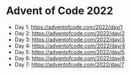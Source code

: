 # Advent of Code 2022

* Day 1: https://adventofcode.com/2022/day/1
* Day 2: https://adventofcode.com/2022/day/2
* Day 3: https://adventofcode.com/2022/day/3
* Day 4: https://adventofcode.com/2022/day/4
* Day 5: https://adventofcode.com/2022/day/5
* Day 6: https://adventofcode.com/2022/day/6
* Day 7: https://adventofcode.com/2022/day/7